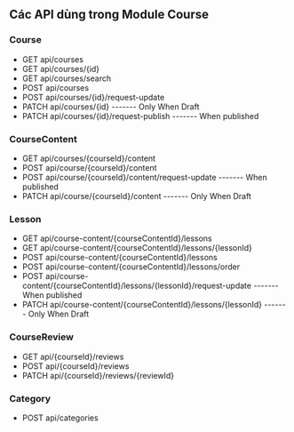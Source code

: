 ## Các API dùng trong Module Course

### Course

- GET api/courses
- GET api/courses/{id}
- GET api/courses/search
- POST api/courses
- POST api/courses/{id}/request-update
- PATCH api/courses/{id} ------- Only When Draft
- PATCH api/courses/{id}/request-publish ------- When published

### CourseContent

- GET api/courses/{courseId}/content
- POST api/course/{courseId}/content
- POST api/course/{courseId}/content/request-update ------- When published
- PATCH api/course/{courseId}/content ------- Only When Draft

### Lesson

- GET api/course-content/{courseContentId}/lessons
- GET api/course-content/{courseContentId}/lessons/{lessonId}
- POST api/course-content/{courseContentId}/lessons
- POST api/course-content/{courseContentId}/lessons/order
- POST api/course-content/{courseContentId}/lessons/{lessonId}/request-update ------- When published
- PATCH api/course-content/{courseContentId}/lessons/{lessonId} ------- Only When Draft

### CourseReview

- GET api/{courseId}/reviews
- POST api/{courseId}/reviews
- PATCH api/{courseId}/reviews/{reviewId}

### Category

- POST api/categories
